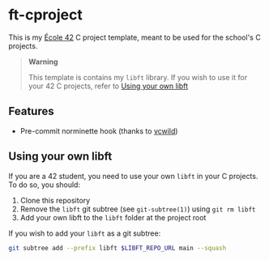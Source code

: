 # ft-cproject
This is my [École 42](https://42.fr/) C project template, meant to be used for
the school's C projects.

> **Warning**
> 
> This template is contains my `libft` library.
> If you wish to use it for your 42 C projects, refer to [Using your own libft](#using-your-own-libft)

## Features
- Pre-commit norminette hook (thanks to [vcwild](https://github.com/vcwild))

## Using your own libft
If you are a 42 student, you need to use your own `libft` in your C projects. To
do so, you should:

1. Clone this repository
2. Remove the `libft` git subtree (see `git-subtree(1)`) using `git rm libft`
3. Add your own libft to the `libft` folder at the project root

If you wish to add your `libft` as a git subtree:

```sh
git subtree add --prefix libft $LIBFT_REPO_URL main --squash
```
